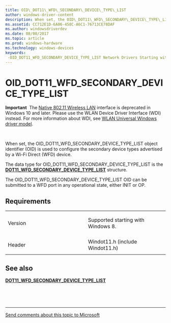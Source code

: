 ```yaml
---
title: OID\_DOT11\_WFD\_SECONDARY\_DEVICE\_TYPE\_LIST
author: windows-driver-content
description: When set, the OID\_DOT11\_WFD\_SECONDARY\_DEVICE\_TYPE\_LIST object identifier (OID) is used to configure the secondary device types advertised by a Wi-Fi Direct (WFD) device.
ms.assetid: CC712E1D-6A06-458C-A6C1-76713CE78DAF
ms.author: windowsdriverdev
ms.date: 08/08/2017
ms.topic: article
ms.prod: windows-hardware
ms.technology: windows-devices
keywords: 
 -OID_DOT11_WFD_SECONDARY_DEVICE_TYPE_LIST Network Drivers Starting with Windows Vista
---
```


# OID\_DOT11\_WFD\_SECONDARY\_DEVICE\_TYPE\_LIST


**Important**  The [Native 802.11 Wireless LAN](https://msdn.microsoft.com/library/windows/hardware/ff560690) interface is deprecated in Windows 10 and later. Please use the WLAN Device Driver Interface (WDI) instead. For more information about WDI, see [WLAN Universal Windows driver model](https://msdn.microsoft.com/library/windows/hardware/dn897672).

 

When set, the OID\_DOT11\_WFD\_SECONDARY\_DEVICE\_TYPE\_LIST object identifier (OID) is used to configure the secondary device types advertised by a Wi-Fi Direct (WFD) device.

The data type for OID\_DOT11\_WFD\_SECONDARY\_DEVICE\_TYPE\_LIST is the [**DOT11\_WFD\_SECONDARY\_DEVICE\_TYPE\_LIST**](https://msdn.microsoft.com/library/windows/hardware/hh464152) structure.

The OID\_DOT11\_WFD\_SECONDARY\_DEVICE\_TYPE\_LIST OID can be submitted to a WFD port in any operational state, either INIT or OP.

Requirements
------------

<table>
<colgroup>
<col width="50%" />
<col width="50%" />
</colgroup>
<tbody>
<tr class="odd">
<td><p>Version</p></td>
<td><p>Supported starting with Windows 8.</p></td>
</tr>
<tr class="even">
<td><p>Header</p></td>
<td>Windot11.h (include Windot11.h)</td>
</tr>
</tbody>
</table>

## See also


[**DOT11\_WFD\_SECONDARY\_DEVICE\_TYPE\_LIST**](https://msdn.microsoft.com/library/windows/hardware/hh464152)

 

 


--------------------
[Send comments about this topic to Microsoft](mailto:wsddocfb@microsoft.com?subject=Documentation%20feedback%20%5Bnetvista\netvista%5D:%20OID_DOT11_WFD_SECONDARY_DEVICE_TYPE_LIST%20%20RELEASE:%20%288/8/2017%29&body=%0A%0APRIVACY%20STATEMENT%0A%0AWe%20use%20your%20feedback%20to%20improve%20the%20documentation.%20We%20don't%20use%20your%20email%20address%20for%20any%20other%20purpose,%20and%20we'll%20remove%20your%20email%20address%20from%20our%20system%20after%20the%20issue%20that%20you're%20reporting%20is%20fixed.%20While%20we're%20working%20to%20fix%20this%20issue,%20we%20might%20send%20you%20an%20email%20message%20to%20ask%20for%20more%20info.%20Later,%20we%20might%20also%20send%20you%20an%20email%20message%20to%20let%20you%20know%20that%20we've%20addressed%20your%20feedback.%0A%0AFor%20more%20info%20about%20Microsoft's%20privacy%20policy,%20see%20http://privacy.microsoft.com/default.aspx. "Send comments about this topic to Microsoft")


